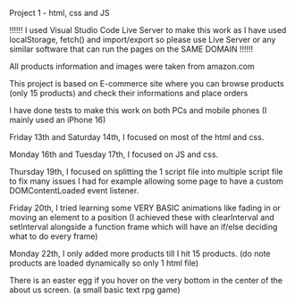 Project 1 - html, css and JS

!!!!!! I used Visual Studio Code Live Server to make this work as I have used localStorage, fetch() and import/export so please use Live Server or any similar software that can run the pages on the SAME DOMAIN !!!!!!


All products information and images were taken from amazon.com

This project is based on E-commerce site where you can browse products (only 15 products) and check their informations and place orders

I have done tests to make this work on both PCs and mobile phones (I mainly used an iPhone 16)

Friday 13th and Saturday 14th, I focused on most of the html and css.

Monday 16th and Tuesday 17th, I focused on JS and css.

Thursday 19th, I focused on splitting the 1 script file into multiple script file to fix many issues I had for example allowing some page to have a custom DOMContentLoaded event listener.

Friday 20th, I tried learning some VERY BASIC animations like fading in or moving an element to a position (I achieved these with clearInterval and setInterval alongside a function frame which will have an if/else deciding what to do every frame)

Monday 22th, I only added more products till I hit 15 products. (do note products are loaded dynamically so only 1 html file)

There is an easter egg if you hover on the very bottom in the center of the about us screen. (a small basic text rpg game)

